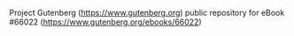 Project Gutenberg (https://www.gutenberg.org) public repository for
eBook #66022 (https://www.gutenberg.org/ebooks/66022)
